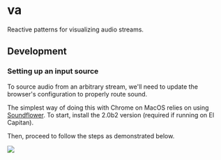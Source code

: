 # va

Reactive patterns for visualizing audio streams.

## Development

### Setting up an input source

To source audio from an arbitrary stream, we'll need to update the browser's configuration to properly route sound.

The simplest way of doing this with Chrome on MacOS relies on using [Soundflower](https://github.com/mattingalls/Soundflower/releases/tag/2.0b2). To start, install the 2.0b2 version (required if running on El Capitan).

Then, proceed to follow the steps as demonstrated below.

![](http://f.cl.ly/items/273a3n443V0j1N0s1P3Z/routing-setup.gif)
